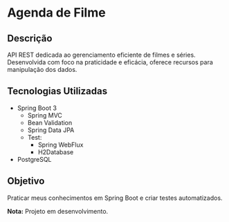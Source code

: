 # Agenda de Filme

## Descrição

API REST dedicada ao gerenciamento eficiente de filmes e séries. Desenvolvida com foco na praticidade e eficácia, oferece recursos para manipulação dos dados.

## Tecnologias Utilizadas

- Spring Boot 3
	- Spring MVC
	- Bean Validation
	- Spring Data JPA
    - Test:
        - Spring WebFlux
        - H2Database
- PostgreSQL

## Objetivo

Praticar meus conhecimentos em Spring Boot e criar testes automatizados.

**Nota:** Projeto em desenvolvimento.